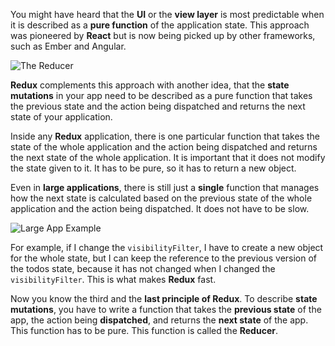 You might have heard that the **UI** or the **view layer** is most predictable when it is described as a **pure function** of the application state. This approach was pioneered by **React** but is now being picked up by other frameworks, such as Ember and Angular.

![The Reducer](https://d2eip9sf3oo6c2.cloudfront.net/asciicasts/getting-started-with-redux/TheReducer.png)

**Redux** complements this approach with another idea, that the **state mutations** in your app need to be described as a pure function that takes the previous state and the action being dispatched and returns the next state of your application.

Inside any **Redux** application, there is one particular function that takes the state of the whole application and the action being dispatched and returns the next state of the whole application. It is important that it does not modify the state given to it. It has to be pure, so it has to return a new object.

Even in **large applications**, there is still just a **single** function that manages how the next state is calculated based on the previous state of the whole application and the action being dispatched. It does not have to be slow.

![Large App Example](https://d2eip9sf3oo6c2.cloudfront.net/asciicasts/getting-started-with-redux/LargeAppExample.png)

For example, if I change the `visibilityFilter`, I have to create a new object for the whole state, but I can keep the reference to the previous version of the todos state, because it has not changed when I changed the `visibilityFilter`. This is what makes **Redux** fast.

Now you know the third and the **last principle of Redux**. To describe **state mutations**, you have to write a function that takes the **previous state** of the app, the action being **dispatched**, and returns the **next state** of the app. This function has to be pure. This function is called the **Reducer**.
